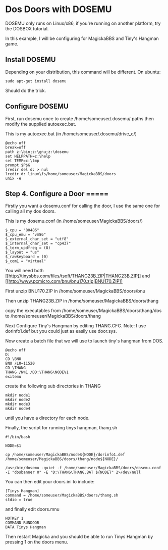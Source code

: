 # Dos Doors with DOSEMU

DOSEMU only runs on Linux/x86, if you're running on another platform, try the DOSBOX tutorial.

In this example, I will be configuring for MagickaBBS and Tiny's Hangman game.

## Install DOSEMU

Depending on your distribution, this command will be different. On ubuntu:

    sudo apt-get install dosemu

Should do the trick.

## Configure DOSEMU

First, run dosemu once to create /home/someuser/.dosemu/ paths then modify the supplied autoexec.bat.


This is my autoexec.bat (in /home/someuser/.dosemu/drive_c/)

    @echo off
    break=off
    path z:\bin;z:\gnu;z:\dosemu
    set HELPPATH=z:\help
    set TEMP=c:\tmp
    prompt $P$G
    lredir del d: > nul
    lredir d: linux\fs/home/someuser/MagickaBBS/doors
    unix -e



## Step 4. Configure a Door =====

Firstly you want a dosemu.conf for calling the door, I use the same one for calling all my dos doors.

This is my dosemu.conf (in /home/someuser/MagickaBBS/doors/)

    $_cpu = "80486"
    $_cpu_emu = "vm86"
    $_external_char_set = "utf8"
    $_internal_char_set = "cp437"
    $_term_updfreq = (8)
    $_layout = "us"
    $_rawkeyboard = (0)
    $_com1 = "virtual"

You will need both [[http://tinysbbs.com/files/tsoft/THANG23B.ZIP|THANG23B.ZIP]] and [[http://www.pcmicro.com/bnu/bnu170.zip|BNU170.ZIP]]

First unzip BNU170.ZIP in /home/someuser/MagickaBBS/doors/bnu

Then unzip THANG23B.ZIP in /home/someuser/MagickaBBS/doors/thang

copy the executables from /home/someuser/MagickaBBS/doors/thang/dos to /home/someuser/MagickaBBS/doors/thang

Next Configure Tiny's Hangman by editing THANG.CFG. Note: I use dorinfo1.def but you could just as easily use door.sys.

Now create a batch file that we will use to launch tiny's hangman from DOS.

    @echo off
    D:
    CD \BNU
    BNU /L0=11520
    CD \THANG
    THANG /N%1 /DD:\THANG\NODE%1
    exitemu

create the following sub directories in THANG

    mkdir node1
    mkdir node2
    mkdir node3
    mkdir node4
    
until you have a directory for each node.

Finally, the script for running tinys hangman, thang.sh

    #!/bin/bash
    
    NODE=$1
    
    cp /home/someuser/MagickaBBS/node${NODE}/dorinfo1.def /home/someuser/MagickaBBS/doors/thang/node${NODE}/
    
    /usr/bin/dosemu -quiet -f /home/someuser/MagickaBBS/doors/dosemu.conf -I "dosbanner 0" -E "D:\THANG\THANG.BAT ${NODE}" 2>/dev/null

You can then edit your doors.ini to include:

    [Tinys Hangman]
    command = /home/someuser/MagickaBBS/doors/thang.sh
    stdio = true

and finally edit doors.mnu

    HOTKEY 1
    COMMAND RUNDOOR
    DATA Tinys Hangman

Then restart Magicka and you should be able to run Tinys Hangman by pressing 1 on the doors menu.